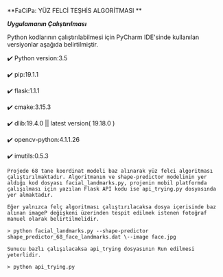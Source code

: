 **FaCiPa: YÜZ FELCİ TEŞHİS ALGORİTMASI **

***Uygulamanın Çalıştırılması***

Python kodlarının çalıştırılabilmesi için PyCharm IDE'sinde kullanılan versiyonlar aşağıda belirtilmiştir.

✔️ Python version:3.5

✔️ pip:19.1.1

✔️ flask:1.1.1

✔️ cmake:3.15.3

✔️ dlib:19.4.0 || latest version( 19.18.0 )

✔️ opencv-python:4.1.1.26

✔️ imutils:0.5.3

    Projede 68 tane koordinat modeli baz alınarak yüz felci algoritması çalıştırılmaktadır. Algoritmanın ve shape-predictor modelinin yer aldığı kod dosyası facial_landmarks.py, projenin mobil platformda çalışılması için yazılan Flask API kodu ise api_trying.py dosyasında yer almaktadır.
    
    Eğer yalnızca felç algoritması çalıştırılacaksa dosya içerisinde baz alınan imageP değişkeni üzerinden tespit edilmek istenen fotoğraf manuel olarak belirtilmelidir. 
    
    > python facial_landmarks.py --shape-predictor shape_predictor_68_face_landmarks.dat \--image face.jpg
    
    Sunucu bazlı çalışılacaksa api_trying dosyasının Run edilmesi yeterlidir.
    
    > python api_trying.py
   
